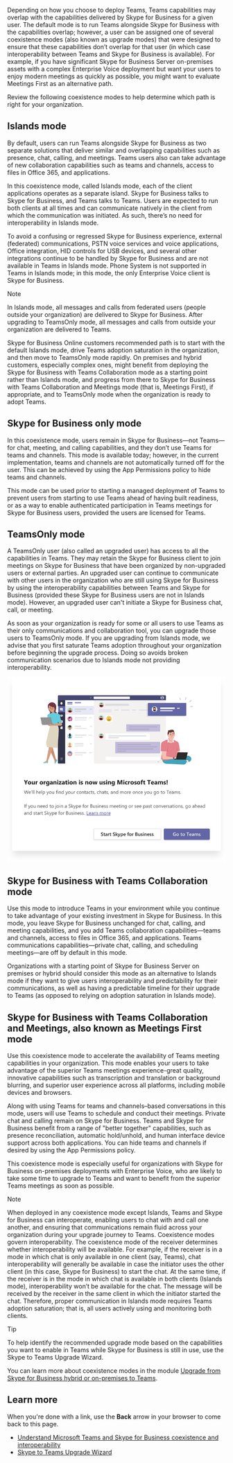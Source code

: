 Depending on how you choose to deploy Teams, Teams capabilities may overlap with the capabilities delivered by Skype for Business for a given user. The default mode is to run Teams alongside Skype for Business with the capabilities overlap; however, a user can be assigned one of several coexistence modes (also known as upgrade modes) that were designed to ensure that these capabilities don’t overlap for that user (in which case interoperability between Teams and Skype for Business is available). For example, if you have significant Skype for Business Server on-premises assets with a complex Enterprise Voice deployment but want your users to enjoy modern meetings as quickly as possible, you might want to evaluate Meetings First as an alternative path.

Review the following coexistence modes to help determine which path is right for your organization.

## Islands mode  

By default, users can run Teams alongside Skype for Business as two separate solutions that deliver similar and overlapping capabilities such as presence, chat, calling, and meetings. Teams users also can take advantage of new collaboration capabilities such as teams and channels, access to files in Office 365, and applications.

In this coexistence mode, called Islands mode, each of the client applications operates as a separate island. Skype for Business talks to Skype for Business, and Teams talks to Teams. Users are expected to run both clients at all times and can communicate natively in the client from which the communication was initiated. As such, there’s no need for interoperability in Islands mode.

To avoid a confusing or regressed Skype for Business experience, external (federated) communications, PSTN voice services and voice applications, Office integration, HID controls for USB devices, and several other integrations continue to be handled by Skype for Business and are not available in Teams in Islands mode. Phone System is not supported in Teams in Islands mode; in this mode, the only Enterprise Voice client is Skype for Business.

> [!NOTE]
> In Islands mode, all messages and calls from federated users (people outside your organization) are delivered to Skype for Business. After upgrading to TeamsOnly mode, all messages and calls from outside your organization are delivered to Teams.

Skype for Business Online customers recommended path is to start with the default Islands mode, drive Teams adoption saturation in the organization, and then move to TeamsOnly mode rapidly. On premises and hybrid customers, especially complex ones, might benefit from deploying the Skype for Business with Teams Collaboration mode as a starting point rather than Islands mode, and progress from there to Skype for Business with Teams Collaboration and Meetings mode (that is, Meetings First), if appropriate, and to TeamsOnly mode when the organization is ready to adopt Teams.

## Skype for Business only mode

In this coexistence mode, users remain in Skype for Business—not Teams—for chat, meeting, and calling capabilities, and they don’t use Teams for teams and channels. This mode is available today; however, in the current implementation, teams and channels are not automatically turned off for the user. This can be achieved by using the App Permissions policy to hide teams and channels.

This mode can be used prior to starting a managed deployment of Teams to prevent users from starting to use Teams ahead of having built readiness, or as a way to enable authenticated participation in Teams meetings for Skype for Business users, provided the users are licensed for Teams.

## TeamsOnly mode

A TeamsOnly user (also called an upgraded user) has access to all the capabilities in Teams. They may retain the Skype for Business client to join meetings on Skype for Business that have been organized by non-upgraded users or external parties. An upgraded user can continue to communicate with other users in the organization who are still using Skype for Business by using the interoperability capabilities between Teams and Skype for Business (provided these Skype for Business users are not in Islands mode). However, an upgraded user can't initiate a Skype for Business chat, call, or meeting.

As soon as your organization is ready for some or all users to use Teams as their only communications and collaboration tool, you can upgrade those users to TeamsOnly mode. If you are upgrading from Islands mode, we advise that you first saturate Teams adoption throughout your organization before beginning the upgrade process. Doing so avoids broken communication scenarios due to Islands mode not providing interoperability.
 
![Coexistence of Teams and Skype for Business](../media/now-using-teams.png)

## Skype for Business with Teams Collaboration mode

Use this mode to introduce Teams in your environment while you continue to take advantage of your existing investment in Skype for Business. In this mode, you leave Skype for Business unchanged for chat, calling, and meeting capabilities, and you add Teams collaboration capabilities—teams and channels, access to files in Office 365, and applications. Teams communications capabilities—private chat, calling, and scheduling meetings—are off by default in this mode.

Organizations with a starting point of Skype for Business Server on premises or hybrid should consider this mode as an alternative to Islands mode if they want to give users interoperability and predictability for their communications, as well as having a predictable timeline for their upgrade to Teams (as opposed to relying on adoption saturation in Islands mode).

## Skype for Business with Teams Collaboration and Meetings, also known as Meetings First mode

Use this coexistence mode to accelerate the availability of Teams meeting capabilities in your organization. This mode enables your users to take advantage of the superior Teams meetings experience-great quality, innovative capabilities such as transcription and translation or background blurring, and superior user experience across all platforms, including mobile devices and browsers.

Along with using Teams for teams and channels–based conversations in this mode, users will use Teams to schedule and conduct their meetings. Private chat and calling remain on Skype for Business. Teams and Skype for Business benefit from a range of "better together" capabilities, such as presence reconciliation, automatic hold/unhold, and human interface device support across both applications. You can hide teams and channels if desired by using the App Permissions policy.

This coexistence mode is especially useful for organizations with Skype for Business on-premises deployments with Enterprise Voice, who are likely to take some time to upgrade to Teams and want to benefit from the superior Teams meetings as soon as possible.

> [!NOTE]
> When deployed in any coexistence mode except Islands, Teams and Skype for Business can interoperate, enabling users to chat with and call one another, and ensuring that communications remain fluid across your organization during your upgrade journey to Teams. Coexistence modes govern interoperability. The coexistence mode of the receiver determines whether interoperability will be available. For example, if the receiver is in a mode in which chat is only available in one client (say, Teams), chat interoperability will generally be available in case the initiator uses the other client (in this case, Skype for Business) to start the chat. At the same time, if the receiver is in the mode in which chat is available in both clients (Islands mode), interoperability won’t be available for the chat. The message will be received by the receiver in the same client in which the initiator started the chat. Therefore, proper communication in Islands mode requires Teams adoption saturation; that is, all users actively using and monitoring both clients.

> [!TIP]
> To help identify the recommended upgrade mode based on the capabilities you want to enable in Teams while Skype for Business is still in use, use the Skype to Teams Upgrade Wizard.

You can learn more about coexistence modes in the module [Upgrade from Skype for Business hybrid or on-premises to Teams](https://docs.microsoft.com/learn/modules/m365-teams-upgrade-hybrid).

## Learn more

When you're done with a link, use the **Back** arrow in your browser to come back to this page.

- [Understand Microsoft Teams and Skype for Business coexistence and interoperability](https://docs.microsoft.com/MicrosoftTeams/teams-and-skypeforbusiness-coexistence-and-interoperability)
- [Skype to Teams Upgrade Wizard](https://www.microsoft.com/fasttrack/teams-upgrade-plan?rtc=1)
